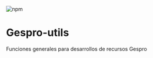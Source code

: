 ![npm](https://img.shields.io/npm/v/gespro-utils)
# Gespro-utils
 Funciones generales para desarrollos de recursos Gespro
